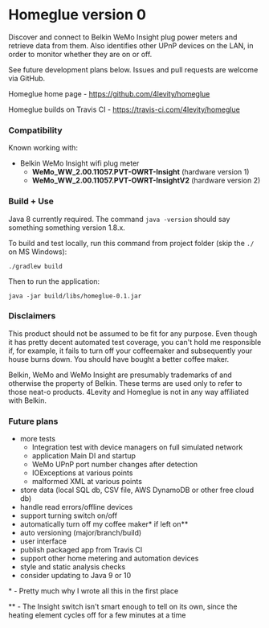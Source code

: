# Homeglue version 0 #

Discover and connect to Belkin WeMo Insight plug power meters and retrieve data from them. 
Also identifies other UPnP devices on the LAN, in order to monitor whether they are on or off.

See future development plans below. Issues and pull requests are welcome via GitHub. 

Homeglue home page - https://github.com/4levity/homeglue

Homeglue builds on Travis CI - https://travis-ci.com/4levity/homeglue

### Compatibility ###

Known working with:

* Belkin WeMo Insight wifi plug meter
  * **WeMo_WW_2.00.11057.PVT-OWRT-Insight** (hardware version 1)
  * **WeMo_WW_2.00.11057.PVT-OWRT-InsightV2** (hardware version 2)

### Build + Use ###

Java 8 currently required. The command `java -version` should say something something version 1.8.x. 

To build and test locally, run this command from project folder (skip the `./` on MS Windows):

    ./gradlew build

Then to run the application:

    java -jar build/libs/homeglue-0.1.jar

### Disclaimers ###

This product should not be assumed to be fit for any purpose. Even though it 
has pretty decent automated test coverage, you can't hold me responsible if, 
for example, it fails to turn off your coffeemaker and subsequently your house
burns down. You should have bought a better coffee maker.

Belkin, WeMo and WeMo Insight are presumably trademarks of and otherwise the
property of Belkin. These terms are used only to refer to those neat-o
products. 4Levity and Homeglue is not in any way affiliated with Belkin.

### Future plans ###

* more tests 
  * Integration test with device managers on full simulated network
  * application Main DI and startup
  * WeMo UPnP port number changes after detection
  * IOExceptions at various points
  * malformed XML at various points
* store data (local SQL db, CSV file, AWS DynamoDB or other free cloud db)
* handle read errors/offline devices
* support turning switch on/off
* automatically turn off my coffee maker\* if left on\*\*
* auto versioning (major/branch/build)
* user interface
* publish packaged app from Travis CI
* support other home metering and automation devices
* style and static analysis checks
* consider updating to Java 9 or 10

\* - Pretty much why I wrote all this in the first place

\*\* - The Insight switch isn't smart enough to tell on its own, since the
heating element cycles off for a few minutes at a time